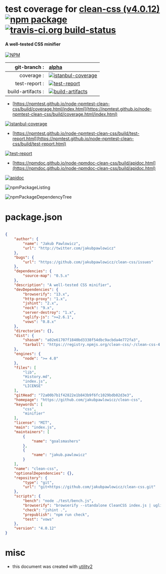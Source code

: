 # test coverage for  [clean-css (v4.0.12)](https://github.com/jakubpawlowicz/clean-css)  [![npm package](https://img.shields.io/npm/v/npmtest-clean-css.svg?style=flat-square)](https://www.npmjs.org/package/npmtest-clean-css) [![travis-ci.org build-status](https://api.travis-ci.org/npmtest/node-npmtest-clean-css.svg)](https://travis-ci.org/npmtest/node-npmtest-clean-css)
#### A well-tested CSS minifier

[![NPM](https://nodei.co/npm/clean-css.png?downloads=true&downloadRank=true&stars=true)](https://www.npmjs.com/package/clean-css)

| git-branch : | [alpha](https://github.com/npmtest/node-npmtest-clean-css/tree/alpha)|
|--:|:--|
| coverage : | [![istanbul-coverage](https://npmtest.github.io/node-npmtest-clean-css/build/coverage.badge.svg)](https://npmtest.github.io/node-npmtest-clean-css/build/coverage.html/index.html)|
| test-report : | [![test-report](https://npmtest.github.io/node-npmtest-clean-css/build/test-report.badge.svg)](https://npmtest.github.io/node-npmtest-clean-css/build/test-report.html)|
| build-artifacts : | [![build-artifacts](https://npmtest.github.io/node-npmtest-clean-css/glyphicons_144_folder_open.png)](https://github.com/npmtest/node-npmtest-clean-css/tree/gh-pages/build)|

- [https://npmtest.github.io/node-npmtest-clean-css/build/coverage.html/index.html](https://npmtest.github.io/node-npmtest-clean-css/build/coverage.html/index.html)

[![istanbul-coverage](https://npmtest.github.io/node-npmtest-clean-css/build/screenCapture.buildCi.browser.%252Ftmp%252Fbuild%252Fcoverage.lib.html.png)](https://npmtest.github.io/node-npmtest-clean-css/build/coverage.html/index.html)

- [https://npmtest.github.io/node-npmtest-clean-css/build/test-report.html](https://npmtest.github.io/node-npmtest-clean-css/build/test-report.html)

[![test-report](https://npmtest.github.io/node-npmtest-clean-css/build/screenCapture.buildCi.browser.%252Ftmp%252Fbuild%252Ftest-report.html.png)](https://npmtest.github.io/node-npmtest-clean-css/build/test-report.html)

- [https://npmdoc.github.io/node-npmdoc-clean-css/build/apidoc.html](https://npmdoc.github.io/node-npmdoc-clean-css/build/apidoc.html)

[![apidoc](https://npmdoc.github.io/node-npmdoc-clean-css/build/screenCapture.buildCi.browser.%252Ftmp%252Fbuild%252Fapidoc.html.png)](https://npmdoc.github.io/node-npmdoc-clean-css/build/apidoc.html)

![npmPackageListing](https://npmtest.github.io/node-npmtest-clean-css/build/screenCapture.npmPackageListing.svg)

![npmPackageDependencyTree](https://npmtest.github.io/node-npmtest-clean-css/build/screenCapture.npmPackageDependencyTree.svg)



# package.json

```json

{
    "author": {
        "name": "Jakub Pawlowicz",
        "url": "http://twitter.com/jakubpawlowicz"
    },
    "bugs": {
        "url": "https://github.com/jakubpawlowicz/clean-css/issues"
    },
    "dependencies": {
        "source-map": "0.5.x"
    },
    "description": "A well-tested CSS minifier",
    "devDependencies": {
        "browserify": "13.x",
        "http-proxy": "1.x",
        "jshint": "2.x",
        "nock": "9.x",
        "server-destroy": "1.x",
        "uglify-js": ">=2.6.1",
        "vows": "0.8.x"
    },
    "directories": {},
    "dist": {
        "shasum": "a02e61707f1840bd3338f54dbc9acbda4e772fa3",
        "tarball": "https://registry.npmjs.org/clean-css/-/clean-css-4.0.12.tgz"
    },
    "engines": {
        "node": ">= 4.0"
    },
    "files": [
        "lib",
        "History.md",
        "index.js",
        "LICENSE"
    ],
    "gitHead": "72a00b7b1f42822e1b843b9f6fc1029bdb02d3e3",
    "homepage": "https://github.com/jakubpawlowicz/clean-css",
    "keywords": [
        "css",
        "minifier"
    ],
    "license": "MIT",
    "main": "index.js",
    "maintainers": [
        {
            "name": "goalsmashers"
        },
        {
            "name": "jakub.pawlowicz"
        }
    ],
    "name": "clean-css",
    "optionalDependencies": {},
    "repository": {
        "type": "git",
        "url": "git+https://github.com/jakubpawlowicz/clean-css.git"
    },
    "scripts": {
        "bench": "node ./test/bench.js",
        "browserify": "browserify --standalone CleanCSS index.js | uglifyjs --compress --mangle -o cleancss-browser.js",
        "check": "jshint .",
        "prepublish": "npm run check",
        "test": "vows"
    },
    "version": "4.0.12"
}
```



# misc
- this document was created with [utility2](https://github.com/kaizhu256/node-utility2)
